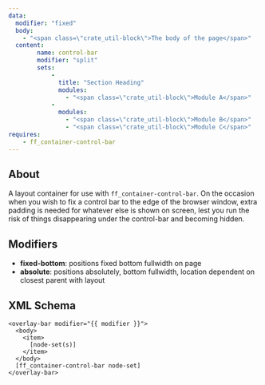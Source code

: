 ```yaml
---
data:
  modifier: "fixed"
  body:
    - "<span class=\"crate_util-block\">The body of the page</span>"
  content:
        name: control-bar
        modifier: "split"
        sets:
            -
              title: "Section Heading"
              modules:
                - "<span class=\"crate_util-block\">Module A</span>"
            -
              modules:
                - "<span class=\"crate_util-block\">Module B</span>"
                - "<span class=\"crate_util-block\">Module C</span>"
requires:
    - ff_container-control-bar
---
```


## About

A layout container for use with `ff_container-control-bar`. On the occasion when you wish to fix a control bar to the edge of the browser window, extra padding is needed for whatever else is shown on screen, lest you run the risk of things disappearing under the control-bar and becoming hidden.

## Modifiers

- **fixed-bottom**: positions fixed bottom fullwidth on page
- **absolute**: positions absolutely, bottom fullwidth, location dependent on closest parent with layout

## XML Schema

```
<overlay-bar modifier="{{ modifier }}">
  <body>
    <item>
      [node-set(s)]
    </item>
  </body>
  [ff_container-control-bar node-set]
</overlay-bar>
```
